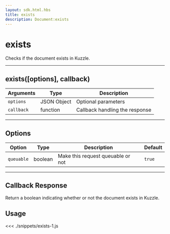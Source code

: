 ```yaml
---
layout: sdk.html.hbs
title: exists
description: Document:exists
---
```


# exists

Checks if the document exists in Kuzzle.

---

## exists([options], callback)

| Arguments  | Type        | Description                    |
| ---------- | ----------- | ------------------------------ |
| `options`  | JSON Object | Optional parameters            |
| `callback` | function    | Callback handling the response |

---

## Options

| Option     | Type    | Description                       | Default |
| ---------- | ------- | --------------------------------- | ------- |
| `queuable` | boolean | Make this request queuable or not | `true`  |

---

## Callback Response

Return a boolean indicating whether or not the document exists in Kuzzle.

## Usage

<<< ./snippets/exists-1.js
